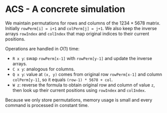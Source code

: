 # ACS - A concrete simulation

We maintain permutations for rows and columns of the $1234 \times 5678$ matrix.
Initially `rowPerm[i] = i+1` and `colPerm[j] = j+1`.  We also keep the inverse
arrays `rowIndex` and `colIndex` that map original indices to their current
positions.

Operations are handled in $O(1)$ time:

- `R x y`: swap `rowPerm[x-1]` with `rowPerm[y-1]` and update the inverse arrays.
- `C x y`: analogous for columns.
- `Q x y`: value at `(x, y)` comes from original row `rowPerm[x-1]` and column
  `colPerm[y-1]`, so it equals `(row-1) * 5678 + col`.
- `W z`: reverse the formula to obtain original row and column of value `z`, then
  look up their current positions using `rowIndex` and `colIndex`.

Because we only store permutations, memory usage is small and every command is
processed in constant time.
